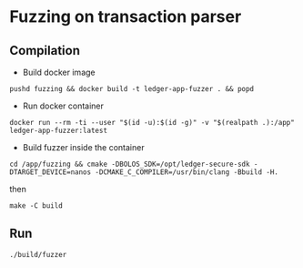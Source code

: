 # Fuzzing on transaction parser

## Compilation

* Build docker image

```
pushd fuzzing && docker build -t ledger-app-fuzzer . && popd
```

* Run docker container

```
docker run --rm -ti --user "$(id -u):$(id -g)" -v "$(realpath .):/app" ledger-app-fuzzer:latest

```

* Build fuzzer inside the container

```
cd /app/fuzzing && cmake -DBOLOS_SDK=/opt/ledger-secure-sdk -DTARGET_DEVICE=nanos -DCMAKE_C_COMPILER=/usr/bin/clang -Bbuild -H.
```

then

```
make -C build
```

## Run

```
./build/fuzzer
```
